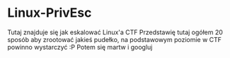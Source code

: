 # Linux-PrivEsc
Tutaj znajduje się jak eskalować Linux'a CTF 
Przedstawię tutaj ogółem 20 sposób aby zrootować jakieś pudełko, na podstawowym poziomie w CTF powinno wystarczyć :P Potem się martw i googluj 
